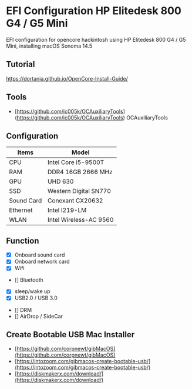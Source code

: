 # EFI Configuration HP Elitedesk 800 G4 / G5 Mini
EFI configuration for opencore hackintosh using HP Elitedesk 800 G4 / G5 Mini, installing macOS Sonoma 14.5
 
##  Tutorial
https://dortania.github.io/OpenCore-Install-Guide/

## Tools
- [https://github.com/ic005k/OCAuxiliaryTools] (https://github.com/ic005k/OCAuxiliaryTools) OCAuxiliaryTools

##  Configuration

| Items       | Model               |
| ----------- | ------------------- |
| CPU         | Intel Core i5-9500T |
| RAM         |  DDR4 16GB 2666 MHz |
| GPU | UHD 630 |
| SSD | Western Digital SN770
| Sound Card  | Conexant CX20632      |
| Ethernet    | Intel I219-LM           |
| WLAN        | Intel Wireless-AC 9560 |


##  Function
- [x] Onboard sound card
- [x] Onboard network card
- [x] Wifi
- [] Bluetooth
- [x] sleep/wake up
- [x] USB2.0 / USB 3.0
- [] DRM
- [] AirDrop / SideCar


## Create Bootable USB Mac Installer
- [https://github.com/corpnewt/gibMacOS](https://github.com/corpnewt/gibMacOS)
- [https://intozoom.com/gibmacos-create-bootable-usb/](https://intozoom.com/gibmacos-create-bootable-usb/)
- [https://diskmakerx.com/download/](https://diskmakerx.com/download/)
